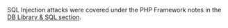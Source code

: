 SQL Injection attacks were covered under the PHP Framework notes in the [DB Library & SQL section](/Framework/DB_Library_&_SQL).